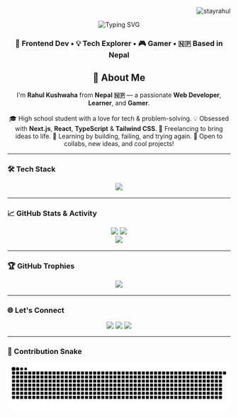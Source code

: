 <!-- profile views -->
<p align="right">
  <img src="https://komarev.com/ghpvc/?username=stayrahul&label=Profile%20views&color=0e75b6&style=flat" alt="stayrahul" />
</p>

<!-- animated header -->
<p align="center">
  <img src="https://readme-typing-svg.demolab.com?font=Fira+Code&weight=500&size=24&pause=1000&color=0d6efd&center=true&vCenter=true&width=435&lines=Hi+I'm+Rahul+Kushwaha!;Web+Developer+%F0%9F%92%BB;Lifelong+Learner+%F0%9F%91%A8%E2%80%8D%F0%9F%92%BB;Gamer+%F0%9F%A4%B8%E2%80%8D%E2%99%82%EF%B8%8F+from+Nepal+%F0%9F%87%B3%F0%9F%87%B5" alt="Typing SVG" />
</p>

<!-- Tagline -->
<h3 align="center">🚀 Frontend Dev • 💡 Tech Explorer • 🎮 Gamer • 🇳🇵 Based in Nepal</h3>



<!-- About Me -->
<h2 align="center"> 👋 About Me </h2>

<p align="center">
  I'm <strong>Rahul Kushwaha</strong> from <strong>Nepal 🇳🇵</strong> — a passionate <strong>Web Developer</strong>, <strong>Learner</strong>, and <strong>Gamer</strong>. 
  <br /><br />
  🎓 High school student with a love for tech & problem-solving.  
  💡 Obsessed with <strong>Next.js</strong>, <strong>React</strong>, <strong>TypeScript</strong> & <strong>Tailwind CSS</strong>.  
  💼 Freelancing to bring ideas to life.  
  🚀 Learning by building, failing, and trying again.  
  🌱 Open to collabs, new ideas, and cool projects!  
</p>

---

### 🛠️ Tech Stack

<p align="center">
  <img src="https://skillicons.dev/icons?i=js,ts,react,nextjs,tailwind,html,css,nodejs,git,github,figma,vscode" />
</p>

---

### 📈 GitHub Stats & Activity

<p align="center">
  <img src="https://github-readme-stats.vercel.app/api?username=stayrahul&show_icons=true&theme=tokyonight&hide_border=true" width="48%" />
  <img src="https://github-readme-streak-stats.herokuapp.com/?user=stayrahul&theme=tokyonight&hide_border=true" width="48%" />
  <br />
  <img src="https://github-readme-stats.vercel.app/api/top-langs/?username=stayrahul&layout=compact&theme=tokyonight&hide_border=true" width="48%" />
</p>

---

### 🏆 GitHub Trophies

<p align="center">
  <img src="https://github-profile-trophy.vercel.app/?username=stayrahul&theme=discord&no-frame=true&no-bg=true&margin-w=4" />
</p>

---

### 🌐 Let's Connect

<p align="center">
  <a href="https://www.facebook.com/stayrahul" target="_blank"><img src="https://img.shields.io/badge/Facebook-1877F2?style=for-the-badge&logo=facebook&logoColor=white" /></a>
  <a href="https://instagram.com/stayrahul" target="_blank"><img src="https://img.shields.io/badge/Instagram-E4405F?style=for-the-badge&logo=Instagram&logoColor=white" /></a>
  <a href="mailto:rahul7926963@gmail.com"><img src="https://img.shields.io/badge/-Gmail-%23333?style=for-the-badge&logo=gmail&logoColor=white" /></a>
</p>

---

### 🐍 Contribution Snake
<p align="center"> <picture> <source media="(prefers-color-scheme: dark)" srcset="https://github.com/stayrahul/stayrahul/blob/output/github-contribution-grid-snake-dark.svg" /> <source media="(prefers-color-scheme: light)" srcset="https://github.com/stayrahul/stayrahul/blob/output/github-contribution-grid-snake.svg" /> <img alt="github-snake" src="https://github.com/stayrahul/stayrahul/blob/output/github-contribution-grid-snake.svg" /> </picture> </p>
